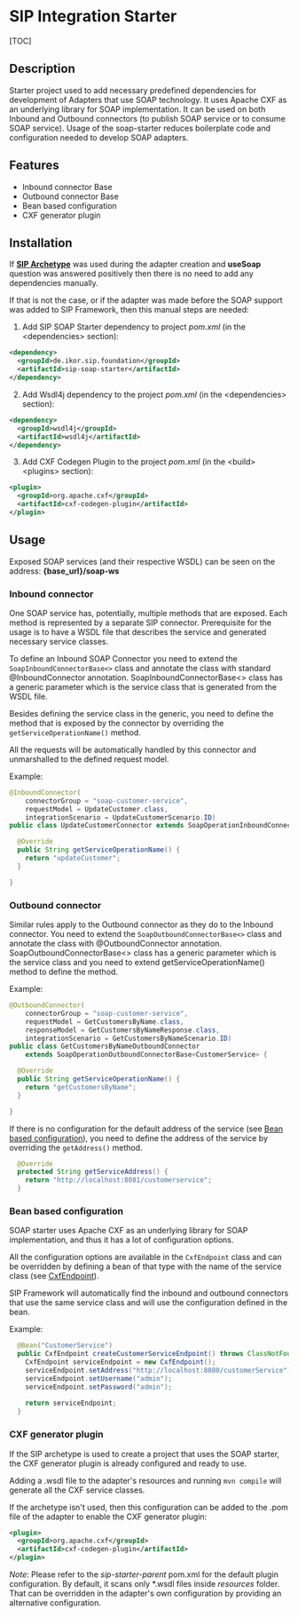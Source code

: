 # SIP Integration Starter

[TOC]

## Description

Starter project used to add necessary predefined dependencies for development of Adapters that use SOAP technology. It uses Apache CXF as an underlying library for SOAP implementation.
It can be used on both Inbound and Outbound connectors (to publish SOAP service or to consume SOAP service).
Usage of the soap-starter reduces boilerplate code and configuration needed to develop SOAP adapters. 

## Features

- Inbound connector Base
- Outbound connector Base
- Bean based configuration
- CXF generator plugin

## Installation

If **[SIP Archetype](./archetype.md)** was used during the adapter creation and **useSoap** question was answered positively then there is no need
to add any dependencies manually.

If that is not the case, or if the adapter was made before the SOAP support was added to SIP Framework,
then this manual steps are needed:
1. Add SIP SOAP Starter dependency to project _pom.xml_ (in the \<dependencies\> section):

```xml
<dependency>
  <groupId>de.ikor.sip.foundation</groupId>
  <artifactId>sip-soap-starter</artifactId>
</dependency>
```

2. Add Wsdl4j dependency to the project _pom.xml_ (in the \<dependencies\> section):
```xml
<dependency>
  <groupId>wsdl4j</groupId>
  <artifactId>wsdl4j</artifactId>
</dependency>
```

3. Add CXF Codegen Plugin to the project _pom.xml_ (in the \<build\>\<plugins\> section):

```xml
<plugin>
  <groupId>org.apache.cxf</groupId>
  <artifactId>cxf-codegen-plugin</artifactId>
</plugin>
```
## Usage

Exposed SOAP services (and their respective WSDL) can be seen on the address: **{base_url}/soap-ws** 

### Inbound connector

One SOAP service has, potentially, multiple methods that are exposed. Each method is represented by a separate SIP connector.
Prerequisite for the usage is to have a WSDL file that describes the service and generated necessary service classes.

To define an Inbound SOAP Connector you need to extend the `SoapInboundConnectorBase<>` class and annotate the class with standard @InboundConnector annotation.
SoapInboundConnectorBase<> class has a generic parameter which is the service class that is generated from the WSDL file.

Besides defining the service class in the generic, you need to define the method that is exposed by the connector by overriding the `getServiceOperationName()` method.

All the requests will be automatically handled by this connector and unmarshalled to the defined request model.

Example:
```java
@InboundConnector(
    connectorGroup = "soap-customer-service",
    requestModel = UpdateCustomer.class,
    integrationScenario = UpdateCustomerScenario.ID)
public class UpdateCustomerConnector extends SoapOperationInboundConnectorBase<CustomerService> {

  @Override
  public String getServiceOperationName() {
    return "updateCustomer";
  }

}
```

### Outbound connector

Similar rules apply to the Outbound connector as they do to the Inbound connector. You need to extend the `SoapOutboundConnectorBase<>` class and annotate the class with @OutboundConnector annotation.
SoapOutboundConnectorBase<> class has a generic parameter which is the service class and you need to extend getServiceOperationName() method to define the method.

Example:
```java
@OutboundConnector(
    connectorGroup = "soap-customer-service",
    requestModel = GetCustomersByName.class,
    responseModel = GetCustomersByNameResponse.class,
    integrationScenario = GetCustomersByNameScenario.ID)
public class GetCustomersByNameOutboundConnector
    extends SoapOperationOutboundConnectorBase<CustomerService> {

  @Override
  public String getServiceOperationName() {
    return "getCustomersByName";
  }

}
```

If there is no configuration for the default address of the service (see [Bean based configuration](./soap-starter.md#bean-based-configuration)), you need to define the address of the service by overriding the `getAddress()` method.
```java
  @Override
  protected String getServiceAddress() {
    return "http://localhost:8081/customerservice";
  }
```


### Bean based configuration

SOAP starter uses Apache CXF as an underlying library for SOAP implementation, and thus it has a lot of configuration options.

All the configuration options are available in the `CxfEndpoint` class and can be overridden by defining a bean of that type with the name of the service class (see [CxfEndpoint](https://www.javadoc.io/doc/org.apache.camel/camel-cxf/3.2.0/org/apache/camel/component/cxf/CxfEndpoint.html)).

SIP Framework will automatically find the inbound and outbound connectors that use the same service class and will use the configuration defined in the bean.

Example:
```java
  @Bean("CustomerService")
  public CxfEndpoint createCustomerServiceEndpoint() throws ClassNotFoundException {
    CxfEndpoint serviceEndpoint = new CxfEndpoint();
    serviceEndpoint.setAddress("http://localhost:8080/customerService");
    serviceEndpoint.setUsername("admin");
    serviceEndpoint.setPassword("admin");
    
    return serviceEndpoint;
  }
```

### CXF generator plugin

If the SIP archetype is used to create a project that uses the SOAP starter, the CXF generator plugin is already configured and ready to use.

Adding a .wsdl file to the adapter's resources and running `mvn compile` will generate all the CXF service classes.


If the archetype isn't used, then this configuration can be added to the .pom file of the adapter to enable the CXF generator plugin:
```xml
<plugin>
  <groupId>org.apache.cxf</groupId>
  <artifactId>cxf-codegen-plugin</artifactId>
</plugin>
```

_Note_: Please refer to the _sip-starter-parent_ pom.xml for the default plugin configuration. By default, it scans only *.wsdl files inside _resources_ folder.
That can be overridden in the adapter's own <plugin> configuration by providing an alternative configuration.
